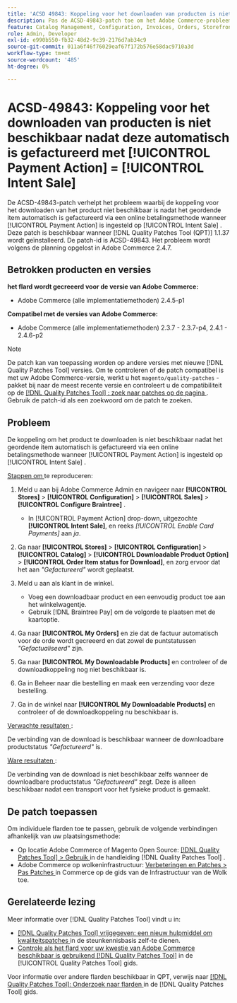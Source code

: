 ```yaml
---
title: 'ACSD 49843: Koppeling voor het downloaden van producten is niet beschikbaar nadat deze automatisch is gefactureerd met [!UICONTROL Payment Action] = [!UICONTROL Intent Sale]'
description: Pas de ACSD-49843-patch toe om het Adobe Commerce-probleem op te lossen waarbij de productdownloadkoppeling niet beschikbaar is nadat het geordende item automatisch is gefactureerd via een online betalingsmethode wanneer [!UICONTROL Payment Action] is ingesteld op [!UICONTROL Intent Sale] .
feature: Catalog Management, Configuration, Invoices, Orders, Storefront
role: Admin, Developer
exl-id: e990b550-fb32-48d2-9c39-2176d7ab34c9
source-git-commit: 011a6f46f76029eaf67f172b576e58dac9710a3d
workflow-type: tm+mt
source-wordcount: '485'
ht-degree: 0%

---
```


# ACSD-49843: Koppeling voor het downloaden van producten is niet beschikbaar nadat deze automatisch is gefactureerd met [!UICONTROL Payment Action] = [!UICONTROL Intent Sale]

De ACSD-49843-patch verhelpt het probleem waarbij de koppeling voor het downloaden van het product niet beschikbaar is nadat het geordende item automatisch is gefactureerd via een online betalingsmethode wanneer [!UICONTROL Payment Action] is ingesteld op [!UICONTROL Intent Sale] . Deze patch is beschikbaar wanneer [!DNL Quality Patches Tool (QPT)] 1.1.37 wordt geïnstalleerd. De patch-id is ACSD-49843. Het probleem wordt volgens de planning opgelost in Adobe Commerce 2.4.7.

## Betrokken producten en versies

**het flard wordt gecreeerd voor de versie van Adobe Commerce:**

* Adobe Commerce (alle implementatiemethoden) 2.4.5-p1

**Compatibel met de versies van Adobe Commerce:**

* Adobe Commerce (alle implementatiemethoden) 2.3.7 - 2.3.7-p4, 2.4.1 - 2.4.6-p2

>[!NOTE]
>
>De patch kan van toepassing worden op andere versies met nieuwe [!DNL Quality Patches Tool] versies. Om te controleren of de patch compatibel is met uw Adobe Commerce-versie, werkt u het `magento/quality-patches` -pakket bij naar de meest recente versie en controleert u de compatibiliteit op de [[!DNL Quality Patches Tool] : zoek naar patches op de pagina ](https://experienceleague.adobe.com/tools/commerce-quality-patches/index.html) . Gebruik de patch-id als een zoekwoord om de patch te zoeken.

## Probleem

De koppeling om het product te downloaden is niet beschikbaar nadat het geordende item automatisch is gefactureerd via een online betalingsmethode wanneer [!UICONTROL Payment Action] is ingesteld op [!UICONTROL Intent Sale] .

<u> Stappen om </u> te reproduceren:

1. Meld u aan bij Adobe Commerce Admin en navigeer naar **[!UICONTROL Stores]** > **[!UICONTROL Configuration]** > **[!UICONTROL Sales]** > **[!UICONTROL Configure Braintree]** .

   * In [!UICONTROL Payment Action] drop-down, uitgezochte **[!UICONTROL Intent Sale]**, en reeks *[!UICONTROL Enable Card Payments]* aan *ja*.

1. Ga naar **[!UICONTROL Stores]** > **[!UICONTROL Configuration]** > **[!UICONTROL Catalog]** > **[!UICONTROL Downloadable Product Option]** > **[!UICONTROL Order Item status for Download]**, en zorg ervoor dat het aan *&quot;Gefactureerd&quot;* wordt geplaatst.
1. Meld u aan als klant in de winkel.

   * Voeg een downloadbaar product en een eenvoudig product toe aan het winkelwagentje.
   * Gebruik [!DNL Braintree Pay] om de volgorde te plaatsen met de kaartoptie.

1. Ga naar **[!UICONTROL My Orders]** en zie dat de factuur automatisch voor de orde wordt gecreeerd en dat zowel de puntstatussen *&quot;Gefactualiseerd&quot;* zijn.
1. Ga naar **[!UICONTROL My Downloadable Products]** en controleer of de downloadkoppeling nog niet beschikbaar is.
1. Ga in Beheer naar die bestelling en maak een verzending voor deze bestelling.
1. Ga in de winkel naar **[!UICONTROL My Downloadable Products]** en controleer of de downloadkoppeling nu beschikbaar is.

<u> Verwachte resultaten </u>:

De verbinding van de download is beschikbaar wanneer de downloadbare productstatus *&quot;Gefactureerd&quot;* is.

<u> Ware resultaten </u>:

De verbinding van de download is niet beschikbaar zelfs wanneer de downloadbare productstatus *&quot;Gefactureerd&quot;* zegt. Deze is alleen beschikbaar nadat een transport voor het fysieke product is gemaakt.

## De patch toepassen

Om individuele flarden toe te passen, gebruik de volgende verbindingen afhankelijk van uw plaatsingsmethode:

* Op locatie Adobe Commerce of Magento Open Source: [[!DNL Quality Patches Tool] > Gebruik ](/help/tools/quality-patches-tool/usage.md) in de handleiding [!DNL Quality Patches Tool] .
* Adobe Commerce op wolkeninfrastructuur: [ Verbeteringen en Patches > Pas Patches ](https://experienceleague.adobe.com/docs/commerce-cloud-service/user-guide/develop/upgrade/apply-patches.html) in Commerce op de gids van de Infrastructuur van de Wolk toe.

## Gerelateerde lezing

Meer informatie over [!DNL Quality Patches Tool] vindt u in:

* [[!DNL Quality Patches Tool]  vrijgegeven: een nieuw hulpmiddel om kwaliteitspatches ](https://experienceleague.adobe.com/en/docs/commerce-operations/tools/quality-patches-tool/quality-patches-tool-to-self-serve-quality-patches) in de steunkennisbasis zelf-te dienen.
* [ Controle als het flard voor uw kwestie van Adobe Commerce beschikbaar is gebruikend  [!DNL Quality Patches Tool]](/help/tools/quality-patches-tool/patches-available-in-qpt/check-patch-for-magento-issue-with-magento-quality-patches.md) in de [!UICONTROL Quality Patches Tool] gids.


Voor informatie over andere flarden beschikbaar in QPT, verwijs naar [[!DNL Quality Patches Tool]: Onderzoek naar flarden ](https://experienceleague.adobe.com/tools/commerce-quality-patches/index.html) in de [!DNL Quality Patches Tool] gids.
